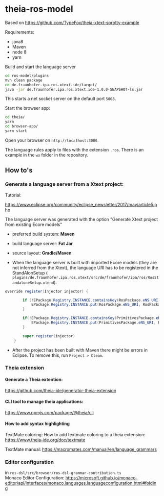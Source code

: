 # theia-ros-model

Based on https://github.com/TypeFox/theia-xtext-sprotty-example

Requirements:

- java8
- Maven
- node 8
- yarn

Build and start the language server 

```sh
cd ros-model/plugins
mvn clean package
cd de.fraunhofer.ipa.ros.xtext.ide/target/
java -jar de.fraunhofer.ipa.ros.xtext.ide-1.0.0-SNAPSHOT-ls.jar
```

This starts a net socket server on the default port `5008`. 

Start the browser app:

```sh
cd theia/
yarn
cd browser-app/
yarn start
```

Open your browser on `http://localhost:3000`. 

The language rules apply to files with the extension `.ros`. There is an example in the `ws` folder in the repository.

## How to's

### Generate a language server from a Xtext project:

Tutorial: 

https://www.eclipse.org/community/eclipse_newsletter/2017/may/article5.php

The language server was generated with the option "Generate Xtext project from existing Ecore models"

- preferred build system: **Maven**
- build language server: **Fat Jar**
- source layout: **Gradle/Maven**

- When the language server is built with imported Ecore models (they are not inferred from the Xtext), the language URI has to be registered in the StandAlonSetup (` plugins/de.fraunhofer.ipa.ros.xtext/src/de/fraunhofer/ipa/ros/RosStandaloneSetup.xtend`):

```java
override register(Injector injector) {

		if (!EPackage.Registry.INSTANCE.containsKey(RosPackage.eNS_URI)) {
			EPackage.Registry.INSTANCE.put(RosPackage.eNS_URI, RosPackage.eINSTANCE);
		}

		if(!EPackage.Registry.INSTANCE.containsKey(PrimitivesPackage.eNS_URI)) {
			EPackage.Registry.INSTANCE.put(PrimitivesPackage.eNS_URI, PrimitivesPackage.eINSTANCE);
		}

		super.register(injector)
	}
```

- After the project has been built with Maven there  might be errors in Eclipse. To remove this, run `Project > Clean`.
  
### Theia extension

#### Generate a Theia extention:
https://github.com/theia-ide/generator-theia-extension

#### CLI tool to manage theia applications:
https://www.npmjs.com/package/@theia/cli

#### How to add syntax highlighting

TextMate coloring:
How to add textmate coloring to a theia extension: https://www.theia-ide.org/doc/textmate  

TextMate manual: https://macromates.com/manual/en/language_grammars

### Editor configuration
in `ros-dsl/src/browser/ros-dsl-grammar-contribution.ts`  
Monaco Editor Configuration:
https://microsoft.github.io/monaco-editor/api/interfaces/monaco.languages.languageconfiguration.html#folding












